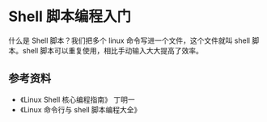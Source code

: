 # Shell 脚本编程入门

什么是 Shell 脚本？我们把多个 linux 命令写进一个文件，这个文件就叫 shell 脚本。shell 脚本可以重复使用，相比手动输入大大提高了效率。






## 参考资料
* 《Linux Shell 核心编程指南》 丁明一
* 《Linux 命令行与 shell 脚本编程大全》